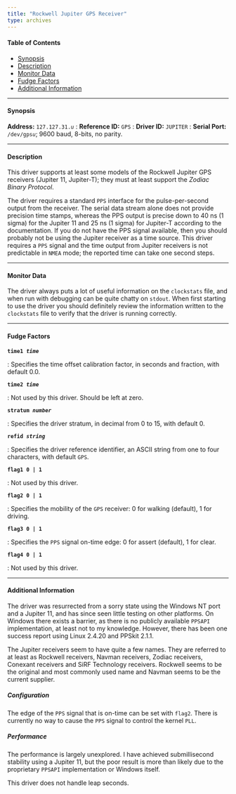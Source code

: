 ```yaml
---
title: "Rockwell Jupiter GPS Receiver"
type: archives
---
```


#### Table of Contents

*   [Synopsis](/documentation/drivers/driver31/#synopsis)
*   [Description](/documentation/drivers/driver31/#description)
*   [Monitor Data](/documentation/drivers/driver31/#monitor-data)
*   [Fudge Factors](/documentation/drivers/driver31/#fudge-factors)
*   [Additional Information](/documentation/drivers/driver31/#additional-information)

* * *

#### Synopsis

**Address:** <code>127.127.31._u_</code>
: **Reference ID:** `GPS`
: **Driver ID:** `JUPITER`
: **Serial Port:** <code>/dev/gps*u*</code>;  9600 baud, 8-bits, no parity.

* * *

#### Description

This driver supports at least some models of the Rockwell Jupiter GPS receivers (Jupiter 11, Jupiter-T); they must at least support the _Zodiac Binary Protocol_.

The driver requires a standard `PPS` interface for the pulse-per-second output from the receiver. The serial data stream alone does not provide precision time stamps, whereas the PPS output is precise down to 40 ns (1 sigma) for the Jupiter 11 and 25 ns (1 sigma) for Jupiter-T according to the documentation. If you do not have the PPS signal available, then you should probably not be using the Jupiter receiver as a time source. This driver requires a `PPS` signal and the time output from Jupiter receivers is not predictable in `NMEA` mode; the reported time can take one second steps.

* * *

#### Monitor Data

The driver always puts a lot of useful information on the `clockstats` file, and when run with debugging can be quite chatty on `stdout`. When first starting to use the driver you should definitely review the information written to the `clockstats` file to verify that the driver is running correctly.

* * *

#### Fudge Factors

<code>**time1 _time_**</code>

: Specifies the time offset calibration factor, in seconds and fraction, with default 0.0.

<code>**time2 _time_**</code>

: Not used by this driver. Should be left at zero.

<code>**stratum _number_**</code>

: Specifies the driver stratum, in decimal from 0 to 15, with default 0.

<code>**refid _string_**</code>

: Specifies the driver reference identifier, an ASCII string from one to four characters, with default `GPS`.

<code>**flag1 0 | 1**</code>

: Not used by this driver.

<code>**flag2 0 | 1**</code>

: Specifies the mobility of the `GPS` receiver: 0 for walking (default), 1 for driving.

<code>**flag3 0 | 1**</code>

: Specifies the `PPS` signal on-time edge: 0 for assert (default), 1 for clear.

<code>**flag4 0 | 1**</code>

: Not used by this driver.

* * *

#### Additional Information

The driver was resurrected from a sorry state using the Windows NT port and a Jupiter 11, and has since seen little testing on other platforms. On Windows there exists a barrier, as there is no publicly available `PPSAPI` implementation, at least not to my knowledge. However, there has been one success report using Linux 2.4.20 and PPSkit 2.1.1.

The Jupiter receivers seem to have quite a few names. They are referred to at least as Rockwell receivers, Navman receivers, Zodiac receivers, Conexant receivers and SiRF Technology receivers. Rockwell seems to be the original and most commonly used name and Navman seems to be the current supplier.

##### Configuration

The edge of the `PPS` signal that is on-time can be set with `flag2`. There is currently no way to cause the `PPS` signal to control the kernel `PLL`.

##### Performance

The performance is largely unexplored. I have achieved submillisecond stability using a Jupiter 11, but the poor result is more than likely due to the proprietary `PPSAPI` implementation or Windows itself.

This driver does not handle leap seconds.